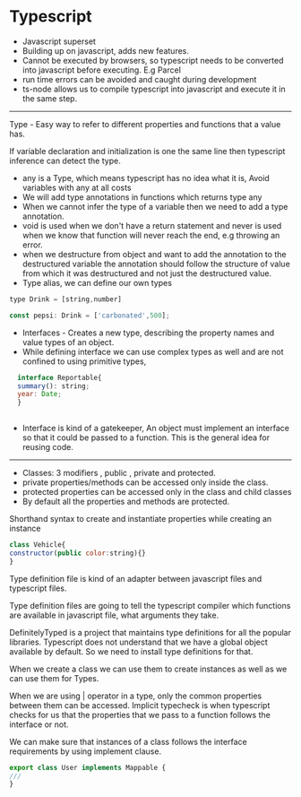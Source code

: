 # Typescript

- Javascript superset
- Building up on javascript, adds new features.
- Cannot be executed by browsers, so typescript needs to be converted into javascript before executing. E.g Parcel
- run time errors can be avoided and caught during development
- ts-node allows us to compile typescript into javascript and execute it in the same step.
---
Type - Easy way to refer to different properties and functions that a value has.

If variable declaration and initialization is one the same line then typescript inference can detect the type.

- any is a Type, which means typescript has no idea what it is, Avoid variables with any at all costs
- We will add type annotations in functions which returns type any
- When we cannot infer the type of a variable then we need to add a type annotation.
- void is used when we don't have a return statement and never is used when we know that function will never reach the end, e.g throwing an error.
- when we destructure from object and want to add the annotation to the destructured variable the annotation should follow the structure of value from which it was destructured and not just the destructured value.
- Type alias, we can define our own types
```javascript
type Drink = [string,number]

const pepsi: Drink = ['carbonated',500];
```

- Interfaces - Creates a new type, describing the property names and value types of an object.
- While defining interface we can use complex types as well and are not confined to using primitive types, 
```javascript
  interface Reportable{
  summary(): string;
  year: Date;
  }
  
```
- Interface is kind of a gatekeeper, An object must implement an interface so that it could be passed to a function. This is the general idea for reusing code.

---
- Classes: 3 modifiers , public , private and protected.
- private properties/methods can be accessed only inside the class.
- protected properties can be accessed only in the class and child classes
- By default all the properties and methods are protected.

Shorthand syntax to create and instantiate properties while creating an instance 
```javascript
class Vehicle{
constructor(public color:string){}
}
```
Type definition file is kind of an adapter between javascript files and typescript files.

Type definition files are going to tell the typescript compiler which functions are available in javascript file, what arguments they take.

DefinitelyTyped is a project that maintains type definitions for all the popular libraries.
Typescript does not understand that we have a global object available by default.
So we need to install type definitions for that.

When we create a class we can use them to create instances as well as we can use them for Types.

When we are using | operator in a type, only the common properties between them can be accessed.
Implicit typecheck is when typescript checks for us that the properties that we pass to a function follows the interface or not.

We can make sure that instances of a class follows the interface requirements by using implement clause.
```javascript
export class User implements Mappable {
///
}
```
<!--stackedit_data:
eyJoaXN0b3J5IjpbLTU4NzgzMDczNiwxMTk1NDQ3MzU2LC00NT
E1NjMyNDcsLTE4ODY4OTQ1ODQsMTMzNTg2MjQxMiwtMTc2NTU1
MDAyOCwtNDY5Nzk3MzMwLDEyMzA3MTAxNjksNTMyOTQ2NjY4LD
g5MjIyMTU3NSwtMjA4NjcwNjUwNywxNTUwMDMyMDI5LDk4MDQ4
ODM4NywtMTQ3NTE4NzE2MCwtNzUzNTE3MTkwLDI4Njc5MDA3My
wyMDU2NjIzMzU3LC0xOTM4ODQxMDgzLDE2MzIzMjk2MjcsMTQz
MjM5Mjk1OV19
-->